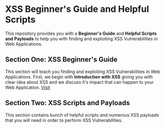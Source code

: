 
# XSS Beginner's Guide and Helpful Scripts

This repository provides you with a **Beginner's Guide** and **Helpful Scripts and Payloads** to help you with finding and exploiting XSS Vulnerabilities in Web Applications.

## Section One: XSS Beginner's Guide

This section will teach you finding and exploiting XSS Vulnerabilities in Web Applications.
First, we begin with **Introduction with XSS** giving you with clear idea about XSS and we discuss it's impact that can happen to your Web Application.
[Visit](Beginner's%20Guide%20to%20XSS/README.md)

## Section Two: XSS Scripts and Payloads

This section contains bunch of helpful scripts and numerous XSS payloads that you will need in order to perform XSS Vulnerabilities.
